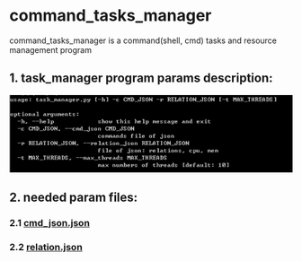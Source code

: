 # command_tasks_manager
command_tasks_manager is a command(shell, cmd) tasks and resource management program

## 1.  task_manager program params description:
![task_manager_params_info](imgs/task_manager_params_info.png)

## 2. needed param files:
### 2.1  [cmd_json.json](test/cmd_json.json)
### 2.2  [relation.json](test/relation.json)
 